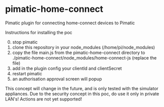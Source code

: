 # pimatic-home-connect
Pimatic plugin for connecting home-connect devices to Pimatic

Instructions for installing the poc

0. stop pimatic
1. clone this repository in your node_modules (/home/pi/node_modules)
2. copy the file main.js from the pimatic-home-connect directory to
   ./pimatic-home-connect/node_modules/home-connect-js (replace the file)
3. add in the plugin config your clientId and clientSecret
4. restart pimatic
5. an authorisation approval screen will popup

This concept will change in the future, and is only tested with the simulator appliances. Due to the security concept in this poc, do use it only in private LAN's!
Actions are not yet supported!
